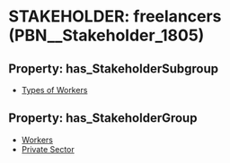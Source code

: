 # STAKEHOLDER: __freelancers__ (PBN__Stakeholder_1805)

## Property: has_StakeholderSubgroup

* [Types of Workers](PBN__StakeholderSubgroup_22)

## Property: has_StakeholderGroup

* [Workers](PBN__StakeholderGroup_2)
* [Private Sector](PBN__StakeholderGroup_5)

